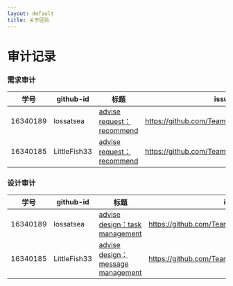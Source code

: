 ```yaml
---
layout: default
title: 关于团队
---
```


# 审计记录

### 需求审计

| 学号     | github-id    | 标题                                                         | issue url                                     |
| -------- | ------------ | ------------------------------------------------------------ | --------------------------------------------- |
| 16340189 | lossatsea    | [advise request：recommend](https://github.com/TeamWeGo/teamwego/issues/5) | https://github.com/TeamWeGo/teamwego/issues/5 |
| 16340185 | LittleFish33 | [advise request：recommend](https://github.com/TeamWeGo/teamwego/issues/5) | https://github.com/TeamWeGo/teamwego/issues/5 |

### 设计审计

| 学号     | github-id    | 标题                                                         | issue url                                         |
| -------- | ------------ | ------------------------------------------------------------ | ------------------------------------------------- |
| 16340189 | lossatsea    | [advise design：task management](https://github.com/TeamWeGo/teamwego/issues/6) | https://github.com/TeamWeGo/teamwego/issues/6     |
| 16340185 | LittleFish33 | [advise design：message management](https://github.com/TeamWeGo/source_code/issues/49) | https://github.com/TeamWeGo/source_code/issues/49 |

